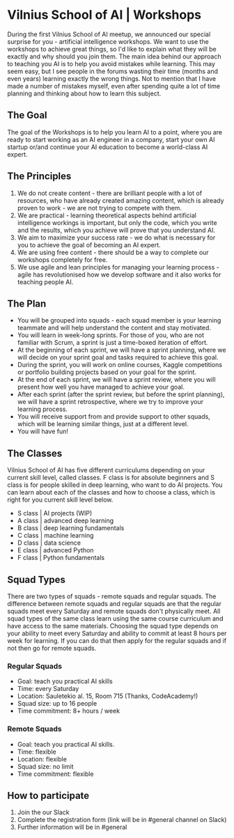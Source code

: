 # Vilnius School of AI | Workshops

During the first Vilnius School of AI meetup, we announced our special surprise for you - artificial intelligence workshops. We want to use the workshops to achieve great things, so I'd like to explain what they will be exactly and why should you join them. The main idea behind our approach to teaching you AI is to help you avoid mistakes while learning. This may seem easy, but I see people in the forums wasting their time (months and even years) learning exactly the wrong things. Not to mention that I have made a number of mistakes myself, even after spending quite a lot of time planning and thinking about how to learn this subject.

## The Goal

The goal of the Workshops is to help you learn AI to a point, where you are ready to start working as an AI engineer in a company, start your own AI startup or/and continue your AI education to become a world-class AI expert.

## The Principles

1. We do not create content - there are brilliant people with a lot of resources, who have already created amazing content, which is already proven to work - we are not trying to compete with them.
2. We are practical - learning theoretical aspects behind artificial intelligence workings is important, but only the code, which you write and the results, which you achieve will prove that you understand AI.
3. We aim to maximize your success rate - we do what is necessary for you to achieve the goal of becoming an AI expert.
4. We are using free content - there should be a way to complete our workshops completely for free.
5. We use agile and lean principles for managing your learning process - agile has revolutionised how we develop software and it also works for teaching people AI.

## The Plan

- You will be grouped into squads - each squad member is your learning teammate and will help understand the content and stay motivated.
- You will learn in week-long sprints. For those of you, who are not familiar with Scrum, a sprint is just a time-boxed iteration of effort.
- At the beginning of each sprint, we will have a sprint planning, where we will decide on your sprint goal and tasks required to achieve this goal.
- During the sprint, you will work on online courses, Kaggle competitions or portfolio building projects based on your goal for the sprint.
- At the end of each sprint, we will have a sprint review, where you will present how well you have managed to achieve your goal.
- After each sprint (after the sprint review, but before the sprint planning), we will have a sprint retrospective, where we try to improve your learning process.
- You will receive support from and provide support to other squads, which will be learning similar things, just at a different level.
- You will have fun!

## The Classes

Vilnius School of AI has five different curriculums depending on your current skill level, called classes. F class is for absolute beginners and S class is for people skilled in deep learning, who want to do AI projects. You can learn about each of the classes and how to choose a class, which is right for you current skill level below.

- S class | AI projects (WIP)
- A class | advanced deep learning
- B class | deep learning fundamentals
- C class | machine learning
- D class | data science
- E class | advanced Python
- F class | Python fundamentals

## Squad Types

There are two types of squads - remote squads and regular squads. The difference between remote squads and regular squads are that the regular squads meet every Saturday and remote squads don't physically meet. All squad types of the same class learn using the same course curriculum and have access to the same materials. Choosing the squad type depends on your ability to meet every Saturday and ability to commit at least 8 hours per week for learning. If you can do that then apply for the regular squads and if not then go for remote squads.

### Regular Squads

- Goal: teach you practical AI skills
- Time: every Saturday
- Location: Sauletekio al. 15, Room 715 (Thanks, CodeAcademy!)
- Squad size: up to 16 people
- Time commitment: 8+ hours / week

### Remote Squads

- Goal: teach you practical AI skills.
- Time: flexible
- Location: flexible
- Squad size: no limit
- Time commitment: flexible

## How to participate

1. Join the our Slack
1. Complete the registration form (link will be in #general channel on Slack)
1. Further information will be in #general
